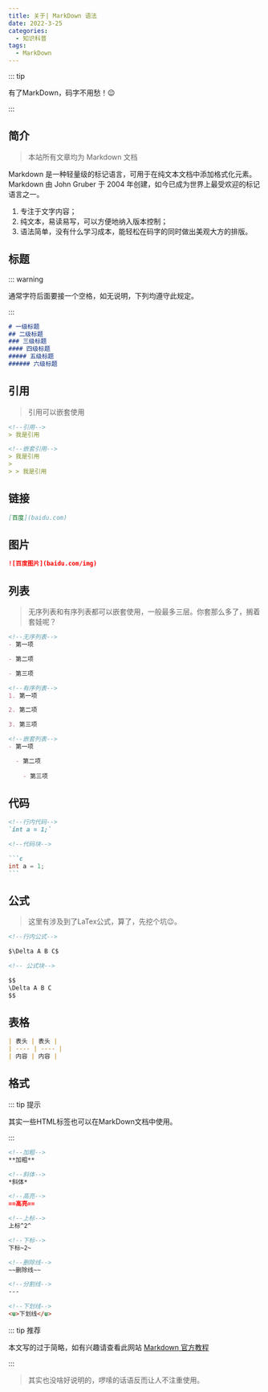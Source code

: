 ```yaml
---
title: 关于| MarkDown 语法
date: 2022-3-25
categories:
  - 知识科普
tags:
  - MarkDown
---
```


::: tip

有了MarkDown，码字不用愁！😉

:::



## 简介

> 本站所有文章均为 Markdown 文档

Markdown 是一种轻量级的标记语言，可用于在纯文本文档中添加格式化元素。Markdown 由 John Gruber 于 2004 年创建，如今已成为世界上最受欢迎的标记语言之一。

1. 专注于文字内容；
2. 纯文本，易读易写，可以方便地纳入版本控制；
3. 语法简单，没有什么学习成本，能轻松在码字的同时做出美观大方的排版。

## 标题

::: warning

通常字符后面要接一个空格，如无说明，下列均遵守此规定。

:::

```markdown
# 一级标题
## 二级标题
### 三级标题
#### 四级标题
##### 五级标题
###### 六级标题
```



## 引用

> 引用可以嵌套使用

```markdown
<!--引用-->
> 我是引用

<!--嵌套引用-->
> 我是引用
>
> > 我是引用
```



## 链接

```markdown
[百度](baidu.com)
```



## 图片

```markdown
![百度图片](baidu.com/img)
```



## 列表

> 无序列表和有序列表都可以嵌套使用，一般最多三层。你套那么多了，搁着套娃呢？

```markdown
<!--无序列表-->
- 第一项

- 第二项

- 第三项

<!--有序列表-->
1. 第一项

2. 第二项

3. 第三项

<!--嵌套列表-->
- 第一项

  - 第二项
  
    - 第三项
```




## 代码

~~~markdown
<!--行内代码-->
`int a = 1;`

<!--代码块-->

```c
int a = 1;
```
~~~



## 公式

> 这里有涉及到了LaTex公式，算了，先挖个坑😉。

```markdown
<!--行内公式-->

$\Delta A B C$

<!-- 公式块-->

$$
\Delta A B C
$$
```



## 表格

```markdown
| 表头 | 表头 |
| ---- | ---- |
| 内容 | 内容 |
```



## 格式

::: tip 提示

其实一些HTML标签也可以在MarkDown文档中使用。

:::

```markdown
<!--加粗-->
**加粗**

<!--斜体-->
*斜体*

<!--高亮-->
==高亮==

<!--上标-->
上标^2^

<!--下标-->
下标~2~

<!--删除线-->
~~删除线~~

<!--分割线-->
---

<!--下划线-->
<u>下划线</u>
```

::: tip 推荐

本文写的过于简略，如有兴趣请查看此网站 [Markdown 官方教程](https://markdown.com.cn/basic-syntax/) 

:::

> 其实也没啥好说明的，啰嗦的话语反而让人不注重使用。
